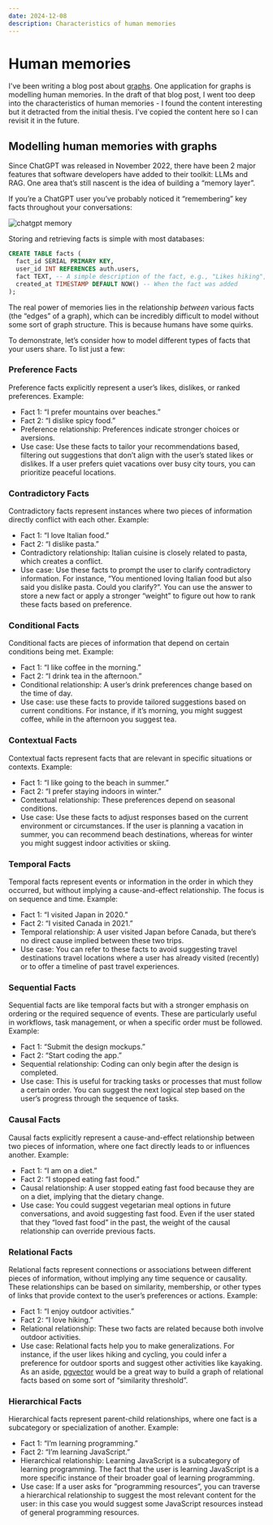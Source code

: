 ```yaml
---
date: 2024-12-08
description: Characteristics of human memories
---
```


# Human memories

I've been writing a blog post about [graphs](https://en.wikipedia.org/wiki/Graph_theory). One application for graphs is modelling human memories. In the draft of that blog post, I went too deep into the characteristics of human memories - I found the content interesting but it detracted from the initial thesis. I've copied the content here so I can revisit it in the future.

## Modelling human memories with graphs

Since ChatGPT was released in November 2022, there have been 2 major features that software developers have added to their toolkit: LLMs and RAG. One area that’s still nascent is the idea of building a “memory layer”.

If you’re a ChatGPT user you’ve probably noticed it “remembering” key facts throughout your conversations:

![chatgpt memory](/img/chatgpt-memory.png)

Storing and retrieving facts is simple with most databases:

```sql
CREATE TABLE facts (
  fact_id SERIAL PRIMARY KEY,
  user_id INT REFERENCES auth.users,
  fact TEXT, -- A simple description of the fact, e.g., "Likes hiking", "Visited Japan in 2021"
  created_at TIMESTAMP DEFAULT NOW() -- When the fact was added
);
```

The real power of memories lies in the relationship _between_ various facts (the “edges” of a graph), which can be incredibly difficult to model without some sort of graph structure. This is because humans have some quirks.

To demonstrate, let’s consider how to model different types of facts that your users share. To list just a few:

### Preference Facts

Preference facts explicitly represent a user’s likes, dislikes, or ranked preferences. Example:

- Fact 1: “I prefer mountains over beaches.”
- Fact 2: “I dislike spicy food.”
- Preference relationship: Preferences indicate stronger choices or aversions.
- Use case: Use these facts to tailor your recommendations based, filtering out suggestions that don’t align with the user’s stated likes or dislikes. If a user prefers quiet vacations over busy city tours, you can prioritize peaceful locations.

### Contradictory Facts

Contradictory facts represent instances where two pieces of information directly conflict with each other. Example:

- Fact 1: “I love Italian food.”
- Fact 2: “I dislike pasta.”
- Contradictory relationship: Italian cuisine is closely related to pasta, which creates a conflict.
- Use case: Use these facts to prompt the user to clarify contradictory information. For instance, “You mentioned loving Italian food but also said you dislike pasta. Could you clarify?”. You can use the answer to store a new fact or apply a stronger “weight” to figure out how to rank these facts based on preference.

### Conditional Facts

Conditional facts are pieces of information that depend on certain conditions being met. Example:

- Fact 1: “I like coffee in the morning.”
- Fact 2: “I drink tea in the afternoon.”
- Conditional relationship: A user’s drink preferences change based on the time of day.
- Use case: use these facts to provide tailored suggestions based on current conditions. For instance, if it’s morning, you might suggest coffee, while in the afternoon you suggest tea.

### Contextual Facts

Contextual facts represent facts that are relevant in specific situations or contexts. Example:

- Fact 1: “I like going to the beach in summer.”
- Fact 2: “I prefer staying indoors in winter.”
- Contextual relationship: These preferences depend on seasonal conditions.
- Use case: Use these facts to adjust responses based on the current environment or circumstances. If the user is planning a vacation in summer, you can recommend beach destinations, whereas for winter you might suggest indoor activities or skiing.

### Temporal Facts

Temporal facts represent events or information in the order in which they occurred, but without implying a cause-and-effect relationship. The focus is on sequence and time. Example:

- Fact 1: “I visited Japan in 2020.”
- Fact 2: “I visited Canada in 2021.”
- Temporal relationship: A user visited Japan before Canada, but there’s no direct cause implied between these two trips.
- Use case: You can refer to these facts to avoid suggesting travel destinations travel locations where a user has already visited (recently) or to offer a timeline of past travel experiences.

### Sequential Facts

Sequential facts are like temporal facts but with a stronger emphasis on ordering or the required sequence of events. These are particularly useful in workflows, task management, or when a specific order must be followed. Example:

- Fact 1: “Submit the design mockups.”
- Fact 2: “Start coding the app.”
- Sequential relationship: Coding can only begin after the design is completed.
- Use case: This is useful for tracking tasks or processes that must follow a certain order. You can suggest the next logical step based on the user’s progress through the sequence of tasks.

### Causal Facts

Causal facts explicitly represent a cause-and-effect relationship between two pieces of information, where one fact directly leads to or influences another. Example:

- Fact 1: “I am on a diet.”
- Fact 2: “I stopped eating fast food.”
- Causal relationship: A user stopped eating fast food because they are on a diet, implying that the dietary change.
- Use case: You could suggest vegetarian meal options in future conversations, and avoid suggesting fast food. Even if the user stated that they “loved fast food” in the past, the weight of the causal relationship can override previous facts.

### Relational Facts

Relational facts represent connections or associations between different pieces of information, without implying any time sequence or causality. These relationships can be based on similarity, membership, or other types of links that provide context to the user’s preferences or actions. Example:

- Fact 1: “I enjoy outdoor activities.”
- Fact 2: “I love hiking.”
- Relational relationship: These two facts are related because both involve outdoor activities.
- Use case: Relational facts help you to make generalizations. For instance, if the user likes hiking and cycling, you could infer a preference for outdoor sports and suggest other activities like kayaking. As an aside, [pgvector](https://github.com/pgvector/pgvector) would be a great way to build a graph of relational facts based on some sort of “similarity threshold”.

### Hierarchical Facts

Hierarchical facts represent parent-child relationships, where one fact is a subcategory or specialization of another. Example:

- Fact 1: “I’m learning programming.”
- Fact 2: “I’m learning JavaScript.”
- Hierarchical relationship: Learning JavaScript is a subcategory of learning programming. The fact that the user is learning JavaScript is a more specific instance of their broader goal of learning programming.
- Use case: If a user asks for “programming resources”, you can traverse a hierarchical relationship to suggest the most relevant content for the user: in this case you would suggest some JavaScript resources instead of general programming resources.
